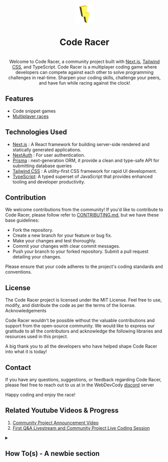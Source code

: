 <div align="center" >
  <img src="./packages/app/public/static/logo.png" width="60" alt="">
  <br/>
  <h1>Code Racer</h1>
</div>

<br/>

<div align="center">
Welcome to Code Racer, a community project built with <a href="https://nextjs.org/">Next.js</a>, <a href="https://tailwindcss.com">Tailwind CSS</a>, and TypeScript.
Code Racer is a multiplayer coding game where developers can compete against each other to solve programming challenges in real-time. Sharpen your coding skills, challenge your peers, and have fun while racing against the clock!
</div>

## Features

- Code snippet games
- [Multiplayer races](./src/wss/README.md)

## Technologies Used

- [Next.js](https://nextjs.org/) : A React framework for building server-side rendered and statically generated applications.
- [NextAuth](https://next-auth.js.org/) : For user authentication.
- [Prisma](https://www.prisma.io/) : next-generation ORM, it provide a clean and type-safe API for submitting database queries
- [Tailwind CSS](https://tailwindcss.com) : A utility-first CSS framework for rapid UI development.
- [TypeScript](https://www.typescriptlang.org/): A typed superset of JavaScript that provides enhanced tooling and developer productivity.

## Contribution

We welcome contributions from the community! If you'd like to contribute to Code Racer, please follow refer to [CONTRIBUTING.md](./CONTRIBUTING.md), but we have these base guidelines:

- Fork the repository.
- Create a new branch for your feature or bug fix.
- Make your changes and test thoroughly.
- Commit your changes with clear commit messages.
- Push your branch to your forked repository.
  Submit a pull request detailing your changes.

Please ensure that your code adheres to the project's coding standards and conventions.

## License

The Code Racer project is licensed under the MIT License. Feel free to use, modify, and distribute the code as per the terms of the license.
Acknowledgements

Code Racer wouldn't be possible without the valuable contributions and support from the open-source community. We would like to express our gratitude to all the contributors and acknowledge the following libraries and resources used in this project.

A big thank you to all the developers who have helped shape Code Racer into what it is today!

## Contact

If you have any questions, suggestions, or feedback regarding Code Racer, please feel free to reach out to us at in the WebDevCody [discord](https://discord.gg/4kGbBaa) server

Happy coding and enjoy the race!

## Related Youtube Videos & Progress

1. [Community Project Announcement Video](https://www.youtube.com/watch?v=-n6tV3RPjGc)
2. [First Q&A Livestream and Community Project Live Coding Session](https://www.youtube.com/watch?v=BQXXBsHXfak)

<details>
  <summary>
  <h2>How To(s) - A newbie section</h2>
  </summary>

### Check the logs of Post

> Run the command - `docker logs --follow code-racer-postgres`

</details>
